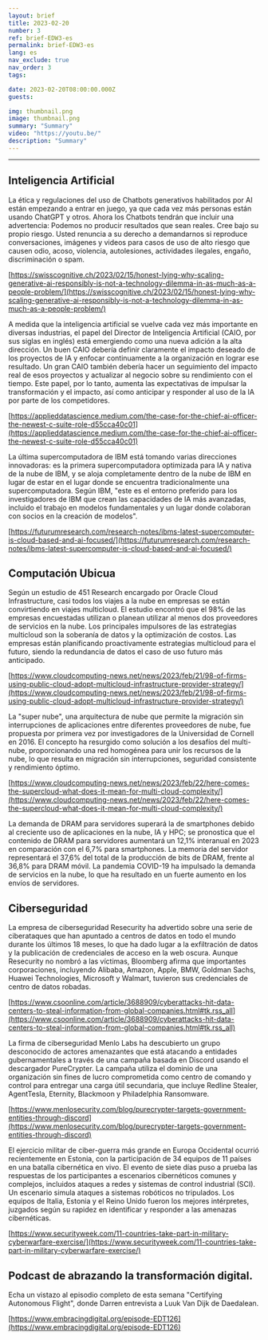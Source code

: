 ```yaml
---
layout: brief
title: 2023-02-20
number: 3
ref: brief-EDW3-es
permalink: brief-EDW3-es
lang: es
nav_exclude: true
nav_order: 3
tags:

date: 2023-02-20T08:00:00.000Z
guests:

img: thumbnail.png
image: thumbnail.png
summary: "Summary"
video: "https://youtu.be/"
description: "Summary"
---
```






---

## Inteligencia Artificial

La ética y regulaciones del uso de Chatbots generativos habilitados por AI están empezando a entrar en juego, ya que cada vez más personas están usando ChatGPT y otros. Ahora los Chatbots tendrán que incluir una advertencia: Podemos no producir resultados que sean reales. Cree bajo su propio riesgo. Usted renuncia a su derecho a demandarnos si reproduce conversaciones, imágenes y videos para casos de uso de alto riesgo que causen odio, acoso, violencia, autolesiones, actividades ilegales, engaño, discriminación o spam.

[https://swisscognitive.ch/2023/02/15/honest-lying-why-scaling-generative-ai-responsibly-is-not-a-technology-dilemma-in-as-much-as-a-people-problem/](https://swisscognitive.ch/2023/02/15/honest-lying-why-scaling-generative-ai-responsibly-is-not-a-technology-dilemma-in-as-much-as-a-people-problem/)

A medida que la inteligencia artificial se vuelve cada vez más importante en diversas industrias, el papel del Director de Inteligencia Artificial (CAIO, por sus siglas en inglés) está emergiendo como una nueva adición a la alta dirección. Un buen CAIO debería definir claramente el impacto deseado de los proyectos de IA y enfocar continuamente a la organización en lograr ese resultado. Un gran CAIO también debería hacer un seguimiento del impacto real de esos proyectos y actualizar al negocio sobre su rendimiento con el tiempo. Este papel, por lo tanto, aumenta las expectativas de impulsar la transformación y el impacto, así como anticipar y responder al uso de la IA por parte de los competidores.

[https://applieddatascience.medium.com/the-case-for-the-chief-ai-officer-the-newest-c-suite-role-d55cca40c01](https://applieddatascience.medium.com/the-case-for-the-chief-ai-officer-the-newest-c-suite-role-d55cca40c01)

La última supercomputadora de IBM está tomando varias direcciones innovadoras: es la primera supercomputadora optimizada para IA y nativa de la nube de IBM, y se aloja completamente dentro de la nube de IBM en lugar de estar en el lugar donde se encuentra tradicionalmente una supercomputadora. Según IBM, "este es el entorno preferido para los investigadores de IBM que crean las capacidades de IA más avanzadas, incluido el trabajo en modelos fundamentales y un lugar donde colaboran con socios en la creación de modelos".

[https://futurumresearch.com/research-notes/ibms-latest-supercomputer-is-cloud-based-and-ai-focused/](https://futurumresearch.com/research-notes/ibms-latest-supercomputer-is-cloud-based-and-ai-focused/)

## Computación Ubicua

Según un estudio de 451 Research encargado por Oracle Cloud Infrastructure, casi todos los viajes a la nube en empresas se están convirtiendo en viajes multicloud. El estudio encontró que el 98% de las empresas encuestadas utilizan o planean utilizar al menos dos proveedores de servicios en la nube. Los principales impulsores de las estrategias multicloud son la soberanía de datos y la optimización de costos. Las empresas están planificando proactivamente estrategias multicloud para el futuro, siendo la redundancia de datos el caso de uso futuro más anticipado.

[https://www.cloudcomputing-news.net/news/2023/feb/21/98-of-firms-using-public-cloud-adopt-multicloud-infrastructure-provider-strategy/](https://www.cloudcomputing-news.net/news/2023/feb/21/98-of-firms-using-public-cloud-adopt-multicloud-infrastructure-provider-strategy/)

La "super nube", una arquitectura de nube que permite la migración sin interrupciones de aplicaciones entre diferentes proveedores de nube, fue propuesta por primera vez por investigadores de la Universidad de Cornell en 2016. El concepto ha resurgido como solución a los desafíos del multi-nube, proporcionando una red homogénea para unir los recursos de la nube, lo que resulta en migración sin interrupciones, seguridad consistente y rendimiento óptimo.

[https://www.cloudcomputing-news.net/news/2023/feb/22/here-comes-the-supercloud-what-does-it-mean-for-multi-cloud-complexity/](https://www.cloudcomputing-news.net/news/2023/feb/22/here-comes-the-supercloud-what-does-it-mean-for-multi-cloud-complexity/)

La demanda de DRAM para servidores superará la de smartphones debido al creciente uso de aplicaciones en la nube, IA y HPC; se pronostica que el contenido de DRAM para servidores aumentará un 12,1% interanual en 2023 en comparación con el 6,7% para smartphones. La memoria del servidor representará el 37,6% del total de la producción de bits de DRAM, frente al 36,8% para DRAM móvil. La pandemia COVID-19 ha impulsado la demanda de servicios en la nube, lo que ha resultado en un fuerte aumento en los envíos de servidores.

## Ciberseguridad

La empresa de ciberseguridad Resecurity ha advertido sobre una serie de ciberataques que han apuntado a centros de datos en todo el mundo durante los últimos 18 meses, lo que ha dado lugar a la exfiltración de datos y la publicación de credenciales de acceso en la web oscura. Aunque Resecurity no nombró a las víctimas, Bloomberg afirma que importantes corporaciones, incluyendo Alibaba, Amazon, Apple, BMW, Goldman Sachs, Huawei Technologies, Microsoft y Walmart, tuvieron sus credenciales de centro de datos robadas.

[https://www.csoonline.com/article/3688909/cyberattacks-hit-data-centers-to-steal-information-from-global-companies.html#tk.rss_all](https://www.csoonline.com/article/3688909/cyberattacks-hit-data-centers-to-steal-information-from-global-companies.html#tk.rss_all)

La firma de ciberseguridad Menlo Labs ha descubierto un grupo desconocido de actores amenazantes que está atacando a entidades gubernamentales a través de una campaña basada en Discord usando el descargador PureCrypter. La campaña utiliza el dominio de una organización sin fines de lucro comprometida como centro de comando y control para entregar una carga útil secundaria, que incluye Redline Stealer, AgentTesla, Eternity, Blackmoon y Philadelphia Ransomware.

[https://www.menlosecurity.com/blog/purecrypter-targets-government-entities-through-discord](https://www.menlosecurity.com/blog/purecrypter-targets-government-entities-through-discord)

El ejercicio militar de ciber-guerra más grande en Europa Occidental ocurrió recientemente en Estonia, con la participación de 34 equipos de 11 países en una batalla cibernética en vivo. El evento de siete días puso a prueba las respuestas de los participantes a escenarios cibernéticos comunes y complejos, incluidos ataques a redes y sistemas de control industrial (SCI). Un escenario simula ataques a sistemas robóticos no tripulados. Los equipos de Italia, Estonia y el Reino Unido fueron los mejores intérpretes, juzgados según su rapidez en identificar y responder a las amenazas cibernéticas.

[https://www.securityweek.com/11-countries-take-part-in-military-cyberwarfare-exercise/](https://www.securityweek.com/11-countries-take-part-in-military-cyberwarfare-exercise/)

## Podcast de abrazando la transformación digital.

Echa un vistazo al episodio completo de esta semana "Certifying Autonomous Flight", donde Darren entrevista a Luuk Van Dijk de Daedalean.

[https://www.embracingdigital.org/episode-EDT126](https://www.embracingdigital.org/episode-EDT126)


